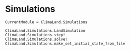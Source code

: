 # Simulations

```@meta
CurrentModule = ClimaLand.Simulations
```

```@docs
ClimaLand.Simulations.LandSimulation
ClimaLand.Simulations.step!
ClimaLand.Simulations.solve!
ClimaLand.Simulations.make_set_initial_state_from_file
```
